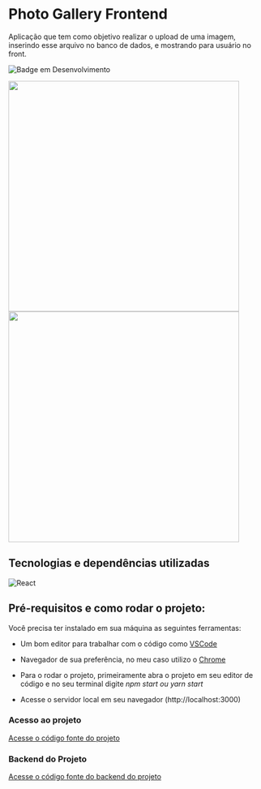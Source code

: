 # Photo Gallery Frontend 

Aplicação que tem como objetivo realizar o upload de uma imagem, inserindo esse arquivo no banco de dados, e mostrando para usuário no front.

![Badge em Desenvolvimento](http://img.shields.io/static/v1?label=STATUS&message=EM%20DESENVOLVIMENTO&color=GREEN&style=for-the-badge)
 
<img src="https://github.com/matheushenriquecsb/photo-gallery-frontend/blob/main/image/Project.png?raw=true" width="455"/> <img src="https://github.com/matheushenriquecsb/photo-gallery-frontend/blob/main/image/Project1 .png?raw=true" width="455"/>
## Tecnologias e dependências utilizadas

![React](https://img.shields.io/badge/React-20232A?style=for-the-badge&logo=react&logoColor=61DAFB)

## Pré-requisitos e como rodar o projeto:

Você precisa ter instalado em sua máquina as seguintes ferramentas:<br>
- Um bom editor para trabalhar com o código como [VSCode](https://code.visualstudio.com/)<br>
- Navegador de sua preferência, no meu caso utilizo o [Chrome](https://www.google.com/intl/pt-BR/chrome/)<br>

- Para o rodar o projeto, primeiramente abra o projeto em seu editor de código e no seu terminal digite <i>npm start ou yarn start</i><br>
- Acesse o servidor local em seu navegador (http://localhost:3000)

### Acesso ao projeto

 [Acesse o código fonte do projeto](https://github.com/matheushenriquecsb/photo-gallery-frontend) 
 
### Backend do Projeto

 [Acesse o código fonte do backend do projeto](https://github.com/matheushenriquecsb/photo-gallery-backend) 


 
